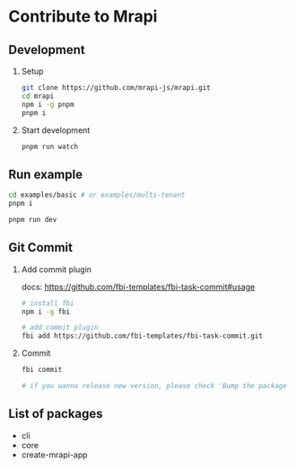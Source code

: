 # Contribute to Mrapi

## Development

1. Setup

   ```bash
   git clone https://github.com/mrapi-js/mrapi.git
   cd mrapi
   npm i -g pnpm
   pnpm i
   ```

1. Start development

   ```bash
   pnpm run watch
   ```

## Run example

```bash
cd examples/basic # or examples/multi-tenant
pnpm i

pnpm run dev
```


## Git Commit

1. Add commit plugin

   docs: https://github.com/fbi-templates/fbi-task-commit#usage

   ```bash
   # install fbi
   npm i -g fbi

   # add commit plugin
   fbi add https://github.com/fbi-templates/fbi-task-commit.git
   ```

2. Commit

   ```bash
   fbi commit

   # if you wanna release new version, please check 'Bump the package version? Yes'
   ```

## List of packages

- cli
- core
- create-mrapi-app
